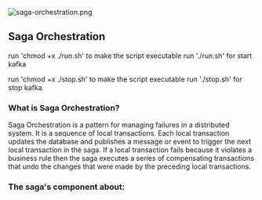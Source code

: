 ![saga-orchestration.png](..%2F..%2F..%2FDownloads%2Fsaga-orchestration.png)

## Saga Orchestration
run 'chmod +x ./run.sh' to make the script executable
run './run.sh' for start kafka

run 'chmod +x ./stop.sh' to make the script executable
run './stop.sh' for stop kafka


### What is Saga Orchestration?

Saga Orchestration is a pattern for managing failures in a distributed system. It is a sequence of local transactions. Each local transaction updates the database and publishes a message or event to trigger the next local transaction in the saga. If a local transaction fails because it violates a business rule then the saga executes a series of compensating transactions that undo the changes that were made by the preceding local transactions.

### The saga's component about:
